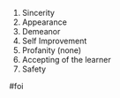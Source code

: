 1. Sincerity
2. Appearance
3. Demeanor
4. Self Improvement
5. Profanity (none)
6. Accepting of the learner
7. Safety

#foi

